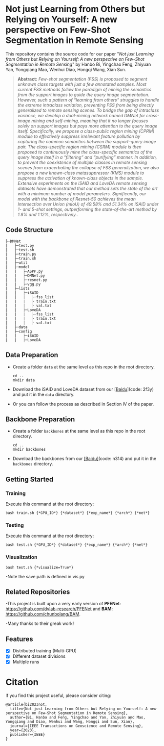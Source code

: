 # Not just Learning from Others but Relying on Yourself: A new perspective on Few-Shot Segmentation in Remote Sensing

This repository contains the source code for our paper "*Not just Learning from Others but Relying on Yourself: A new perspective on Few-Shot Segmentation in Remote Sensing*" by Hanbo Bi, Yingchao Feng, Zhiyuan Yan, Yongqiang Mao, Wenhui Diao, Hongqi Wang, Xian Sun.

> **Abstract:** *Few-shot segmentation (FSS) is proposed to segment unknown class targets with just a few annotated samples. Most current FSS methods follow the paradigm of mining the semantics from the support images to guide the query image segmentation. However, such a pattern of “learning from others” struggles to handle the extreme intraclass variation, preventing FSS from being directly generalized to remote sensing scenes. To bridge the gap of intraclass variance, we develop a dual-mining network named DMNet for cross-image mining and self-mining, meaning that it no longer focuses solely on support images but pays more attention to the query image itself. Specifically, we propose a class-public region mining (CPRM) module to effectively suppress irrelevant feature pollution by capturing the common semantics between the support–query image pair. The class-specific region mining (CSRM) module is then proposed to continuously mine the class-specific semantics of the query image itself in a “filtering” and “purifying” manner. In addition, to prevent the coexistence of multiple classes in remote sensing scenes from exacerbating the collapse of FSS generalization, we also propose a new known-class metasuppressor (KMS) module to suppress the activation of known-class objects in the sample. Extensive experiments on the iSAID and LoveDA remote sensing datasets have demonstrated that our method sets the state of the art with a minimum number of model parameters. Significantly, our model with the backbone of Resnet-50 achieves the mean Intersection over Union (mIoU) of 49.58% and 51.34% on iSAID under 1- and 5-shot settings, outperforming the state-of-the-art method by 1.8% and 1.12%, respectively.\.*

## Code Structure

```
├─DMNet
|   ├─test.py
|   ├─test.sh
|   ├─train.py
|   ├─train.sh
|   ├─util
|   ├─model
|   |   ├─ASPP.py
|   |   ├─DMNet.py
|   |   ├─resnet.py
|   |   ├─vgg.py
|   ├─lists
|   |   ├─iSAID
|   |   |   ├─fss_list
|   |   |   ├ train.txt
|   |   |   ├ val.txt
|   |   ├─LoveDA
|   |   |   ├─fss_list
|   |   |   ├ train.txt
|   |   |   ├ val.txt
|   ├─data
|   ├─config
|   |   ├─iSAID
|   |   ├─LoveDA
```

## Data Preparation

- Create a folder `data` at the same level as this repo in the root directory.

  ```
  cd ..
  mkdir data
  ```
- Download the iSAID and LoveDA dataset from our [[Baidu]](https://pan.baidu.com/s/1NjZxFxLCNcaTCu_uQO8NNA?pwd=2f3)(code: 2f3y) and put it in the `data` directory.
- Or you can follow the process as described in Section IV of the paper.

## Backbone Preparation

- Create a folder `backbones` at the same level as this repo in the root directory.
  ```
  cd ..
  mkdir backbones
  ```
- Download the backbones from our [[Baidu]](https://pan.baidu.com/s/1l9CPkmP69sbxzUYUtwVISg?pwd=n314)(code: n314) and put it in the `backbones` directory.
## Getting Started

### Training 

Execute this command at the root directory: 

```
bash train.sh {*GPU_ID*} {*dataset*} {*exp_name*} {*arch*} {*net*}
```
### Testing

Execute this command at the root directory: 
```
bash test.sh {*GPU_ID*} {*dataset*} {*exp_name*} {*arch*} {*net*}
```

### Visualization

```
bash test.sh {*visualize=True*}
```
-Note the save path is defined in vis.py

## Related Repositories

-This project is built upon a very early version of **PFENet**: https://github.com/dvlab-research/PFENet and **BAM**: https://github.com/chunbolang/BAM. 

-Many thanks to their greak work!

## Features

- [x] Distributed training (Multi-GPU)
- [x] Different dataset divisions
- [x] Multiple runs

# Citation

If you find this project useful, please consider citing:
```
@article{bi2023not,
  title={Not just Learning from Others but Relying on Yourself: A new perspective on Few-Shot Segmentation in Remote Sensing},
  author={Bi, Hanbo and Feng, Yingchao and Yan, Zhiyuan and Mao, Yongqiang and Diao, Wenhui and Wang, Hongqi and Sun, Xian},
  journal={IEEE Transactions on Geoscience and Remote Sensing},
  year={2023},
  publisher={IEEE}
}
```


